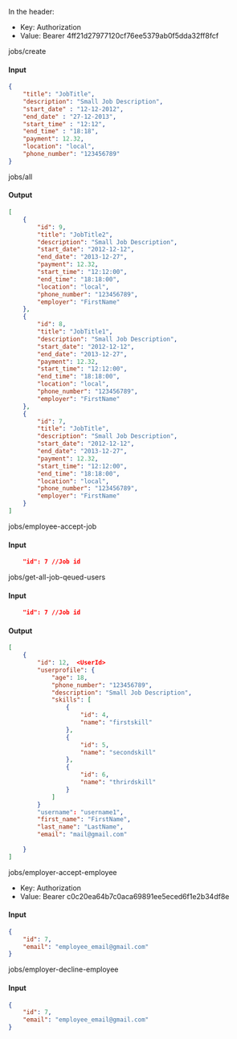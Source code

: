 In the header:
- Key: Authorization
- Value: Bearer 4ff21d27977120cf76ee5379ab0f5dda32ff8fcf 

jobs/create

#### Input
```json
{		
    "title": "JobTitle",
    "description": "Small Job Description",
    "start_date" : "12-12-2012",
    "end_date" : "27-12-2013",
    "start_time" : "12:12",
    "end_time" : "18:18",
    "payment": 12.32,   
    "location": "local",
    "phone_number": "123456789"
}
```
jobs/all

#### Output
```json
[
    {
        "id": 9,
        "title": "JobTitle2",
        "description": "Small Job Description",
        "start_date": "2012-12-12",
        "end_date": "2013-12-27",
        "payment": 12.32,
        "start_time": "12:12:00",
        "end_time": "18:18:00",
        "location": "local",
        "phone_number": "123456789",
        "employer": "FirstName"
    },
    {
        "id": 8,
        "title": "JobTitle1",
        "description": "Small Job Description",
        "start_date": "2012-12-12",
        "end_date": "2013-12-27",
        "payment": 12.32,
        "start_time": "12:12:00",
        "end_time": "18:18:00",
        "location": "local",
        "phone_number": "123456789",
        "employer": "FirstName"
    },
    {
        "id": 7,
        "title": "JobTitle",
        "description": "Small Job Description",
        "start_date": "2012-12-12",
        "end_date": "2013-12-27",
        "payment": 12.32,
        "start_time": "12:12:00",
        "end_time": "18:18:00",
        "location": "local",
        "phone_number": "123456789",
        "employer": "FirstName"
    }
]

```
jobs/employee-accept-job
#### Input
```json
    "id": 7 //Job id
```
jobs/get-all-job-qeued-users
#### Input
```json
    "id": 7 //Job id
```

#### Output
```json
[
    {
        "id": 12,  <UserId>
        "userprofile": {
            "age": 18,
            "phone_number": "123456789",
            "description": "Small Job Description",
            "skills": [
                {
                    "id": 4,
                    "name": "firstskill"
                },
                {
                    "id": 5,
                    "name": "secondskill"
                },
                {
                    "id": 6,
                    "name": "thrirdskill"
                }
            ]
        }
        "username": "username1",
        "first_name": "FirstName",
        "last_name": "LastName",
        "email": "mail@gmail.com"
      
    }
]

```   
jobs/employer-accept-employee

- Key: Authorization
- Value: Bearer c0c20ea64b7c0aca69891ee5eced6f1e2b34df8e <Employer Token>
#### Input

```json
{
    "id": 7,
    "email": "employee_email@gmail.com"
}
```
jobs/employer-decline-employee
#### Input
```json
{
    "id": 7,
    "email": "employee_email@gmail.com"
}
```


